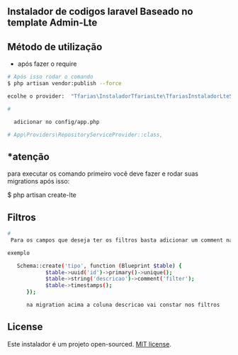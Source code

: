 ## Instalador de codigos laravel Baseado no template Admin-Lte

## Método de utilização

- após fazer o require

```bash
# Após isso rodar o comando
$ php artisan vendor:publish --force

ecolhe o provider:  "Tfarias\InstaladorTfariasLte\TfariasInstaladorLteServiceProvider"

#

  adicionar no config/app.php

# App\Providers\RepositoryServiceProvider::class,


```

## \*atenção

para executar os comando primeiro você deve fazer e rodar suas migrations
após isso:

$ php artisan create-lte

## Filtros

```bash
#
 Para os campos que deseja ter os filtros basta adicionar um comment na migration

exemplo

   Schema::create('tipo', function (Blueprint $table) {
            $table->uuid('id')->primary()->unique();
            $table->string('descricao')->comment('filter');
            $table->timestamps();
      });

      na migration acima a coluna descricao vai constar nos filtros
```

## License

Este instalador é um projeto open-sourced. [MIT license](https://opensource.org/licenses/MIT).

